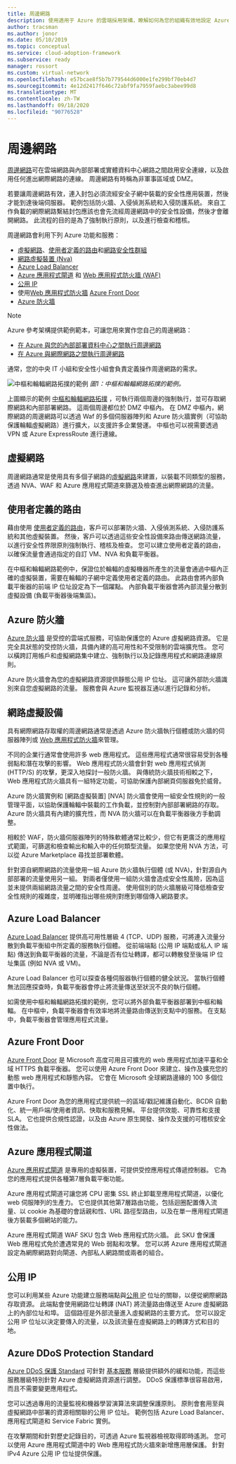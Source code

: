 ```yaml
---
title: 周邊網路
description: 使用適用于 Azure 的雲端採用架構，瞭解如何為您的組織有效地設定 Azure。
author: tracsman
ms.author: jonor
ms.date: 05/10/2019
ms.topic: conceptual
ms.service: cloud-adoption-framework
ms.subservice: ready
manager: rossort
ms.custom: virtual-network
ms.openlocfilehash: e57bcae8f5b7b779544d6000e1fe299bf70eb4d7
ms.sourcegitcommit: 4e12d2417f646c72abf9fa7959faebc3abee99d8
ms.translationtype: MT
ms.contentlocale: zh-TW
ms.lasthandoff: 09/18/2020
ms.locfileid: "90776528"
---
```

# <a name="perimeter-networks"></a>周邊網路

[周邊網路][perimeter-network]可在雲端網路與內部部署或實體資料中心網路之間啟用安全連線，以及啟用任何進出網際網路的連線。 周邊網路有時稱為非軍事區域或 DMZ。

若要讓周邊網路有效，連入封包必須流經安全子網中裝載的安全性應用裝置，然後才能到達後端伺服器。 範例包括防火牆、入侵偵測系統和入侵防護系統。 來自工作負載的網際網路繫結封包應該也會先流經周邊網路中的安全性設備，然後才會離開網路。 此流程的目的是為了強制執行原則，以及進行檢查和稽核。

周邊網路會利用下列 Azure 功能和服務：

- [虛擬網路][virtual-networks]、[使用者定義的路由][user-defined-routes]和[網路安全性群組][network-security-groups]
- [網路虛擬裝置 (Nva) ][network-virtual-appliances]
- [Azure Load Balancer][alb]
- [Azure 應用程式閘道][appgw] 和 [Web 應用程式防火牆 (WAF) ][appgwwaf]
- [公用 IP][PIP]
- 使用[Web 應用程式防火牆][afdwaf] [Azure Front Door][afd]
- [Azure 防火牆][Azure-firewall]

> [!NOTE]
> Azure 參考架構提供範例範本，可讓您用來實作您自己的周邊網路：
>
> - [在 Azure 與您的內部部署資料中心之間執行周邊網路](/azure/architecture/reference-architectures/dmz/secure-vnet-dmz)
> - [在 Azure 與網際網路之間執行周邊網路](/azure/architecture/reference-architectures/dmz/secure-vnet-dmz?bc=%2fazure%2fcloud-adoption-framework%2f_bread%2ftoc.json&toc=%2fazure%2fcloud-adoption-framework%2ftoc.json)

通常，您的中央 IT 小組和安全性小組會負責定義操作周邊網路的需求。

![中樞和輪輻網路拓撲的範例 ](../../_images/azure-best-practices/network-high-level-perimeter-networks.png)
 _圖1：中樞和輪輻網路拓撲的範例。_

上圖顯示的範例 [中樞和輪輻網路拓撲](./hub-spoke-network-topology.md) ，可執行兩個周邊的強制執行，並可存取網際網路和內部部署網路。 這兩個周邊都位於 DMZ 中樞內。 在 DMZ 中樞內，網際網路的周邊網路可以透過 Waf 的多個伺服器陣列和 Azure 防火牆實例（可協助保護輪輻虛擬網路）進行擴大，以支援許多企業營運。 中樞也可以視需要透過 VPN 或 Azure ExpressRoute 進行連線。

## <a name="virtual-networks"></a>虛擬網路

周邊網路通常是使用具有多個子網路的[虛擬網路][virtual-networks]來建置，以裝載不同類型的服務，透過 NVA、WAF 和 Azure 應用程式閘道來篩選及檢查進出網際網路的流量。

## <a name="user-defined-routes"></a>使用者定義的路由

藉由使用 [使用者定義的路由][user-defined-routes]，客戶可以部署防火牆、入侵偵測系統、入侵防護系統和其他虛擬裝置。 然後，客戶可以透過這些安全性設備來路由傳送網路流量，以進行安全性界限原則強制執行、稽核及檢查。 您可以建立使用者定義的路由，以確保流量會通過指定的自訂 VM、NVA 和負載平衡器。

在中樞和輪輻網路範例中，保證位於輪輻的虛擬機器所產生的流量會通過中樞內正確的虛擬裝置，需要在輪輻的子網中定義使用者定義的路由。 此路由會將內部負載平衡器的前端 IP 位址設定為下一個躍點。 內部負載平衡器會將內部流量分散到虛擬設備 (負載平衡器後端集區)。

## <a name="azure-firewall"></a>Azure 防火牆

[Azure 防火牆][Azure-firewall] 是受控的雲端式服務，可協助保護您的 Azure 虛擬網路資源。 它是完全具狀態的受控防火牆，具備內建的高可用性和不受限制的雲端擴充性。 您可以橫跨訂用帳戶和虛擬網路集中建立、強制執行以及記錄應用程式和網路連線原則。

Azure 防火牆會為您的虛擬網路資源提供靜態公用 IP 位址。 這可讓外部防火牆識別來自您虛擬網路的流量。 服務會與 Azure 監視器互通以進行記錄和分析。

## <a name="network-virtual-appliances"></a>網路虛擬設備

具有網際網路存取權的周邊網路通常是透過 Azure 防火牆執行個體或防火牆的伺服器陣列或 [Web 應用程式防火牆][afdwaf]來管理。

不同的企業行通常會使用許多 web 應用程式。 這些應用程式通常很容易受到各種弱點和潛在攻擊的影響。 Web 應用程式防火牆會針對 web 應用程式偵測 (HTTP/S) 的攻擊，更深入地探討一般防火牆。 與傳統防火牆技術相較之下，Web 應用程式防火牆具有一組特定功能，可協助保護內部網頁伺服器免於威脅。

Azure 防火牆實例和 [網路虛擬裝置] [NVA] 防火牆會使用一組安全性規則的一般管理平面，以協助保護輪輻中裝載的工作負載，並控制對內部部署網路的存取。 Azure 防火牆具有內建的擴充性，而 NVA 防火牆可以在負載平衡器後方手動調整。

相較於 WAF，防火牆伺服器陣列的特殊軟體通常比較少，但它有更廣泛的應用程式範圍，可篩選和檢查輸出和輸入中的任何類型流量。 如果您使用 NVA 方法，可以從 Azure Marketplace 尋找並部署軟體。

針對源自網際網路的流量使用一組 Azure 防火牆執行個體 (或 NVA)，針對源自內部部署的流量使用另一組。 對兩者僅使用一組防火牆會造成安全性風險，因為這並未提供兩組網路流量之間的安全性周邊。 使用個別的防火牆層級可降低檢查安全性規則的複雜度，並明確指出哪些規則對應到哪個傳入網路要求。

## <a name="azure-load-balancer"></a>Azure Load Balancer

[Azure Load Balancer][alb] 提供高可用性層級 4 (TCP、UDP) 服務，可將連入流量分散到負載平衡組中所定義的服務執行個體。 從前端端點 (公用 IP 端點或私人 IP 端點) 傳送到負載平衡器的流量，不論是否有位址轉譯，都可以轉散發至後端 IP 位址集區 (例如 NVA 或 VM)。

Azure Load Balancer 也可以探查各種伺服器執行個體的健全狀況。 當執行個體無法回應探查時，負載平衡器會停止將流量傳送至狀況不良的執行個體。

如需使用中樞和輪輻網路拓撲的範例，您可以將外部負載平衡器部署到中樞和輪輻。 在中樞中，負載平衡器會有效率地將流量路由傳送到支點中的服務。 在支點中，負載平衡器會管理應用程式流量。

## <a name="azure-front-door"></a>Azure Front Door

[Azure Front Door][afd] 是 Microsoft 高度可用且可擴充的 web 應用程式加速平臺和全域 HTTPS 負載平衡器。 您可以使用 Azure Front Door 來建立、操作及擴充您的動態 web 應用程式和靜態內容。 它會在 Microsoft 全球網路邊緣的 100 多個位置中執行。

Azure Front Door 為您的應用程式提供統一的區域/戳記維護自動化、BCDR 自動化、統一用戶端/使用者資訊、快取和服務見解。 平台提供效能、可靠性和支援 SLA。 它也提供合規性認證，以及由 Azure 原生開發、操作及支援的可稽核安全性做法。

## <a name="azure-application-gateway"></a>Azure 應用程式閘道

[Azure 應用程式閘道][appgw] 是專用的虛擬裝置，可提供受控應用程式傳遞控制器。 它為您的應用程式提供各種第7層負載平衡功能。

<!-- docutune:casing "the application gateway" "single application gateway" -->

Azure 應用程式閘道可讓您將 CPU 密集 SSL 終止卸載至應用程式閘道，以優化 web 伺服陣列的生產力。 它也提供其他第7層路由功能，包括迴圈配置傳入流量、以 cookie 為基礎的會話親和性、URL 路徑型路由，以及在單一應用程式閘道後方裝載多個網站的能力。

Azure 應用程式閘道 WAF SKU 包含 Web 應用程式防火牆。 此 SKU 會保護 Web 應用程式免於遭遇常見的 Web 弱點和攻擊。 您可以將 Azure 應用程式閘道設定為網際網路對向閘道、內部私人網路關或兩者的組合。

## <a name="public-ips"></a>公用 IP

您可以利用某些 Azure 功能建立服務端點與[公用 IP][PIP] 位址的關聯，以便從網際網路存取資源。 此端點會使用網路位址轉譯 (NAT) 將流量路由傳送至 Azure 虛擬網路上的內部位址和埠。 這個路徑是外部流量進入虛擬網路的主要方式。 您可以設定公用 IP 位址以決定要傳入的流量，以及該流量在虛擬網路上的轉譯方式和目的地。

## <a name="azure-ddos-protection-standard"></a>Azure DDoS Protection Standard

[Azure DDoS 保護 Standard][DDoS] 可針對 [基本服務][DDoS] 層級提供額外的緩和功能，而這些服務層級特別針對 Azure 虛擬網路資源進行調整。 DDoS 保護標準很容易啟用，而且不需要變更應用程式。

您可以透過專用的流量監視和機器學習演算法來調整保護原則。 原則會套用至與虛擬網路中部署的資源相關聯的公用 IP 位址。 範例包括 Azure Load Balancer、應用程式閘道和 Service Fabric 實例。

在攻擊期間和針對歷史記錄目的，可透過 Azure 監視器檢視取得即時遙測。 您可以使用 Azure 應用程式閘道中的 Web 應用程式防火牆來新增應用層保護。 針對 IPv4 Azure 公用 IP 位址提供保護。

<!-- links -->

[Virtual-networks]: /azure/virtual-network/virtual-networks-overview
[Network-security-groups]: /azure/virtual-network/virtual-networks-nsg
[User-defined-routes]: /azure/virtual-network/virtual-networks-udr-overview
[Network-virtual-appliances]: /azure/architecture/reference-architectures/dmz/nva-ha
[Azure-firewall]: /azure/firewall/overview
[Perimeter-network]: /azure/best-practices-network-security
[Alb]: /azure/load-balancer/load-balancer-overview
[DDoS]: /azure/virtual-network/ddos-protection-overview
[PIP]: /azure/virtual-network/virtual-network-public-ip-address
[Afd]: /azure/frontdoor/front-door-overview
[Afdwaf]: /azure/frontdoor/waf-overview
[Appgw]: /azure/application-gateway/application-gateway-introduction
[Appgwwaf]: /azure/application-gateway/application-gateway-web-application-firewall-overview
